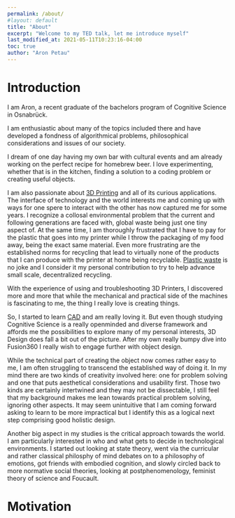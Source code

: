 ```yaml
---
permalink: /about/
#layout: default
title: "About"
excerpt: "Welcome to my TED talk, let me introduce myself"
last_modified_at: 2021-05-11T10:23:16-04:00
toc: true
author: "Aron Petau"
---
```


# Introduction
I am Aron, a recent graduate of the bachelors program of Cognitive Science in Osnabrück. 

I am enthusiastic about many of the topics included there and have developed a fondness of algorithmical problems, philosophical considerations and issues of our society. 

I dream of one day having my own bar with cultural events and am already working on the perfect recipe for homebrew beer. I love experimenting, whether that is in the kitchen, finding a solution to a coding problem or creating useful objects. 

I am also passionate about [3D Printing](/printing/) and all of its curious applications.
The interface of technology and the world interests me and coming up with ways for one spere to interact with the other has now captured me for some years. 
I recognize a collosal environmental problem that the current and following generations are faced with, global waste being just one tiny aspect of.
At the same time, I am thoroughly frustrated that I have to pay for the plastic that goes into my printer while I throw the packaging of my food away, being the exact same material.
Even more frustrating are the established norms for recycling that lead to virtually none of the products that I can produce with the printer at home being recyclable.
[Plastic waste](/plastic-recycling/) is no joke and I consider it my personal contribution to try to help advance small scale, decentralized recycling.

With the experience of using and troubleshooting 3D Printers, I discovered more and more that while the mechanical and practical side of the machines is fascinating to me, the thing I really love is creating things. 

So, I started to learn [CAD](/cad/) and am really loving it. 
But even though studying Cognitive Science is a really openminded and diverse framework and affords me the possibilities to explore many of my personal interests, 3D Design does fall a bit out of the picture. After my own really bumpy dive into Fusion360 I really wish to engage further with object design. 

While the technical part of creating the object now comes rather easy to me, I am often struggling to transcend the established way of doing it. In my mind there are two kinds of creativity involved here: one for problem solving and one that puts aesthetical considerations and usability first. Those two kinds are certainly intertwined and they may not be dissectable, I still feel that my background makes me lean towards practical problem solving, ignoring other aspects. 
It may seem unintuitive that I am coming forward asking to learn to be more impractical but I identify this as a logical next step comprising good holistic design. 

Another big aspect in my studies is the critical approach towards the world. I am particularly interested in who and what gets to decide in technological environments. I started out looking at state theory, went via the curricular and rather classical philosphy of mind debates on to a philosophy of emotions, got friends with embodied cognition, and slowly circled back to more normative social theories, looking at postphenomenology, feminist theory of science and Foucault.



# Motivation
